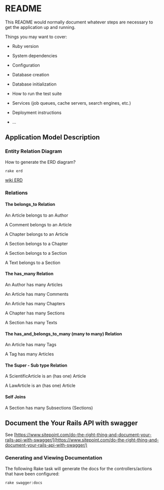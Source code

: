 # README

This README would normally document whatever steps are necessary to get the
application up and running.

Things you may want to cover:

* Ruby version

* System dependencies

* Configuration

* Database creation

* Database initialization

* How to run the test suite

* Services (job queues, cache servers, search engines, etc.)

* Deployment instructions

* ...

## Application Model Description


### Entity Relation Diagram

How to generate the ERD diagram?

    rake erd


[wiki ERD](https://github.com/JoostVanAverbeke/wiki/blob/master/erd.pdf)

### Relations

#### The belongs_to Relation
 
 An Article belongs to an Author
 
 A Comment belongs to an Article
 
 A Chapter belongs to an Article
 
 A Section belongs to a Chapter
 
 A Section belongs to a Section
 
 A Text belongs to a Section
 
#### The has_many Relation
 
 An Author has many Articles
 
 An Article has many Comments
  
 An Article has many Chapters
  
 A Chapter has many Sections
 
 A Section has many Texts
  
#### The has_and_belongs_to_many (many to many) Relation

 An Article has many Tags
 
 A Tag has many Articles
 
#### The Super - Sub type Relation
 
 A ScientificArticle is an (has one) Article
 
 A LawArticle is an (has one) Article

#### Self Joins
 
 A Section has many Subsections (Sections)


## Document the Your Rails API with swagger
 See [https://www.sitepoint.com/do-the-right-thing-and-document-your-rails-api-with-swagger/](https://www.sitepoint.com/do-the-right-thing-and-document-your-rails-api-with-swagger/)

###  Generating and Viewing Documentation
The following Rake task will generate the docs for the controllers/actions that have been configured:

    rake swagger:docs



